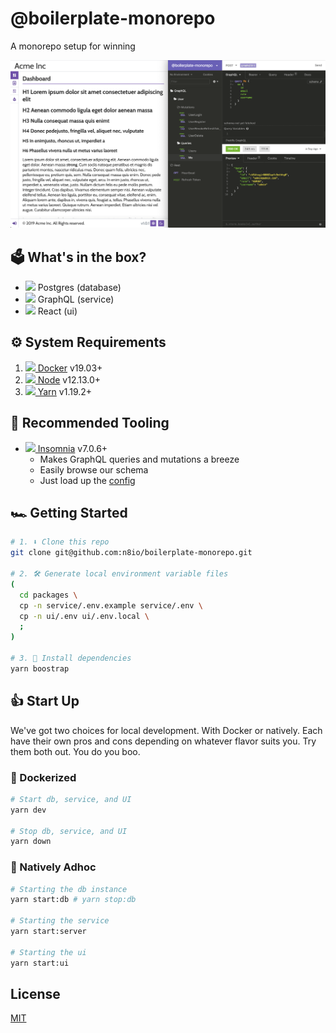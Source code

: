 # @boilerplate-monorepo

A monorepo setup for winning

<img src="screenshot.png"/>

## 🗳️ What's in the box?

- <img src="https://www.google.com/s2/favicons?domain=postgresql.org"/> Postgres (database)
- <img src="https://www.google.com/s2/favicons?domain=graphql.org"/> GraphQL (service)
- <img src="https://www.google.com/s2/favicons?domain=reactjs.org"/> React (ui)

## ⚙️ System Requirements

1. <a href="https://docker.com"><img src="https://www.google.com/s2/favicons?domain=docker.com"/> Docker</a> v19.03+
2. <a href="https://nodejs.org"><img src="https://www.google.com/s2/favicons?domain=nodejs.org"/> Node</a> v12.13.0+
3. <a href="https://yarnpkg.com"><img src="https://www.google.com/s2/favicons?domain=yarnpkg.com"/> Yarn</a> v1.19.2+

## 🍔 Recommended Tooling

- <a href="https://insomnia.rest"><img src="https://www.google.com/s2/favicons?domain=insomnia.rest"/> Insomnia</a> v7.0.6+
  - Makes GraphQL queries and mutations a breeze
  - Easily browse our schema
  - Just load up the [config](packages/service/insomnia/config.yaml)

## 🏎 Getting Started

```bash
# 1. ⬇️ Clone this repo
git clone git@github.com:n8io/boilerplate-monorepo.git

# 2. 🛠️ Generate local environment variable files
(
  cd packages \
  cp -n service/.env.example service/.env \
  cp -n ui/.env ui/.env.local \
  ;
)

# 3. 🌱 Install dependencies
yarn boostrap
```

## 👍 Start Up

We've got two choices for local development. With Docker or natively. Each have their own pros and cons depending on whatever flavor suits you. Try them both out. You do you boo.

### 🐳 Dockerized

```bash
# Start db, service, and UI
yarn dev

# Stop db, service, and UI
yarn down
```

### 🍕 Natively Adhoc

```bash
# Starting the db instance
yarn start:db # yarn stop:db

# Starting the service
yarn start:server

# Starting the ui
yarn start:ui
```

## License

[MIT](https://choosealicense.com/licenses/mit/)
